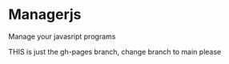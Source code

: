 # Managerjs
Manage your javasript programs

THIS is just the gh-pages branch, change branch to main please
